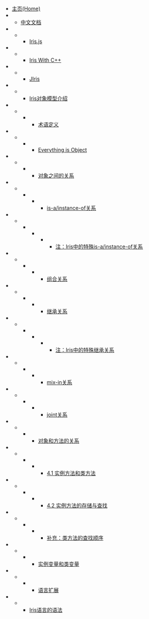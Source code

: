 - [主页(Home)](/README)
- - [中文文档](/zh-cn/index)
- - - [Iris.js](/zh-cn/iris-js/index)
- - - [Iris With C++](/zh-cn/iris-cpp)
- - - [JIris](/zh-cn/jiris)
- - - [Iris对象模型介绍](/zh-cn/oop-patern/oop-patern)
- - - - [术语定义](/zh-cn/oop-patern/oop-patern#s1)
- - - - [Everything is Object](/zh-cn/oop-patern/oop-patern#s2)
- - - - [对象之间的关系](/zh-cn/oop-patern/oop-patern#s3)
- - - - - [is-a/instance-of关系](/zh-cn/oop-patern/oop-patern#s3-1)
- - - - - - [注：Iris中的特殊is-a/instance-of关系](/zh-cn/oop-patern/oop-patern#s3-1-1)
- - - - - [组合关系](/zh-cn/oop-patern/oop-patern#s3-2)
- - - - - [继承关系](/zh-cn/oop-patern/oop-patern#s3-3)
- - - - - - [注：Iris中的特殊继承关系](/zh-cn/oop-patern/oop-patern#s3-3-1)
- - - - - [mix-in关系](/zh-cn/oop-patern/oop-patern#s3-4)
- - - - - [joint关系](/zh-cn/oop-patern/oop-patern#s3-5)
- - - - [对象和方法的关系](/zh-cn/oop-patern/oop-patern#s4)
- - - - - [4.1 实例方法和类方法](/zh-cn/oop-patern/oop-patern#s4-1)
- - - - - [4.2 实例方法的存储与查找](/zh-cn/oop-patern/oop-patern#s4-2)
- - - - - [补充：类方法的查找顺序](/zh-cn/oop-patern/oop-patern#s4-3)
- - - - [实例变量和类变量](/zh-cn/oop-patern/oop-patern#s5)
- - - - [语言扩展](/zh-cn/oop-patern/oop-patern#s6)
- - - [Iris语言的语法](/zh-cn/syntex/syntex-index)